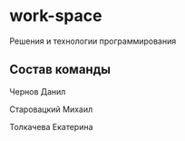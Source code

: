 # work-space
Решения и технологии программирования

## Состав команды

Чернов Данил

Старовацкий Михаил

Толкачева Екатерина
